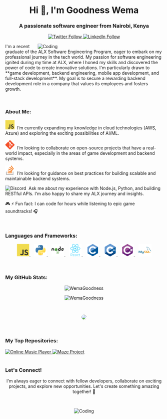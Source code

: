 <h1 align="center">Hi 👋, I'm Goodness Wema</h1>
<h3 align="center">A passionate software engineer from Nairobi, Kenya</h3>

<p align="center"> 
  <a href="https://x.com/WemaGoodness">
    <img alt="Twitter Follow" src="https://img.shields.io/twitter/follow/WemaGoodness?style=social">
  </a>
  <a href="https://www.linkedin.com/in/wema-goodness/">
    <img alt="LinkedIn Follow" src="https://img.shields.io/badge/-LinkedIn-black.svg?style=flat-square&logo=linkedin&colorB=555">
  </a>
</p>

<img align="right" alt="Coding" width="400" src="https://cdn.dribbble.com/users/1162077/screenshots/3848904/programmer.gif">

<p align="left">
  I'm a recent graduate of the ALX Software Engineering Program, eager to embark on my professional journey in the tech world. My passion for software engineering ignited during my time at ALX, where I honed my skills and discovered the power of code to create innovative solutions. I'm particularly drawn to **game development, backend engineering, mobile app development, and full-stack development**.  My goal is to secure a rewarding backend development role in a company that values its employees and fosters growth.
</p>

<br>

<h3 align="left">About Me:</h3>

<p align="left">
  <img src="https://raw.githubusercontent.com/devicons/devicon/master/icons/javascript/javascript-original.svg" title="JavaScript" alt="JavaScript" width="30" height="30"/>&nbsp; I’m currently expanding my knowledge in cloud technologies (AWS, Azure) and exploring the exciting possibilities of AI/ML.
</p> 
<p align="left">
  <img src="https://raw.githubusercontent.com/devicons/devicon/master/icons/git/git-original.svg" title="Git" alt="Git" width="30" height="30"/>&nbsp; I’m looking to collaborate on open-source projects that have a real-world impact, especially in the areas of game development and backend systems.
</p>
<p align="left">
  <img src="https://raw.githubusercontent.com/devicons/devicon/master/icons/stackoverflow/stackoverflow-original.svg" title="Stack Overflow" alt="Stack Overflow" width="30" height="30"/>&nbsp; I’m looking for guidance on best practices for building scalable and maintainable backend systems.
</p>
<p align="left">
  <img src="https://cdn.jsdelivr.net/npm/simple-icons@v7/icons/discord.svg" title="Discord" alt="Discord" width="30" height="30"/>&nbsp; Ask me about my experience with Node.js, Python, and building RESTful APIs. I'm also happy to share my ALX journey and insights.
</p>
<p align="left">
  🎮 ⚡ Fun fact: I can code for hours while listening to epic game soundtracks! 🎧
</p>


<br>

<h3 align="left">Languages and Frameworks:</h3>

<p align="center">
  <a href="https://developer.mozilla.org/en-US/docs/Web/JavaScript" target="_blank" rel="noreferrer">
    <img src="https://raw.githubusercontent.com/devicons/devicon/master/icons/javascript/javascript-original.svg" alt="javascript" width="40" height="40"/> 
  </a>&nbsp;&nbsp;
  <a href="https://www.python.org" target="_blank" rel="noreferrer">
    <img src="https://raw.githubusercontent.com/devicons/devicon/master/icons/python/python-original.svg" alt="python" width="40" height="40"/> 
  </a>&nbsp;&nbsp;
  <a href="https://nodejs.org" target="_blank" rel="noreferrer"> 
    <img src="https://raw.githubusercontent.com/devicons/devicon/master/icons/nodejs/nodejs-original-wordmark.svg" alt="nodejs" width="40" height="40"/> 
  </a>&nbsp;&nbsp;
  <a href="https://reactjs.org/" target="_blank" rel="noreferrer"> 
    <img src="https://raw.githubusercontent.com/devicons/devicon/master/icons/react/react-original-wordmark.svg" alt="react" width="40" height="40"/> 
  </a>&nbsp;&nbsp;
  <a href="https://www.cprogramming.com/" target="_blank" rel="noreferrer"> 
    <img src="https://raw.githubusercontent.com/devicons/devicon/master/icons/c/c-original.svg" alt="c" width="40" height="40"/>
  </a>&nbsp;&nbsp;
  <a href="https://isocpp.org/" target="_blank" rel="noreferrer"> 
    <img src="https://raw.githubusercontent.com/devicons/devicon/master/icons/cplusplus/cplusplus-original.svg" alt="cplusplus" width="40" height="40"/>
  </a>&nbsp;&nbsp;
  <a href="https://docs.microsoft.com/en-us/dotnet/csharp/" target="_blank" rel="noreferrer"> 
    <img src="https://raw.githubusercontent.com/devicons/devicon/master/icons/csharp/csharp-original.svg" alt="csharp" width="40" height="40"/>
  </a>&nbsp;&nbsp;
  <a href="https://www.mysql.com/" target="_blank" rel="noreferrer"> 
    <img src="https://raw.githubusercontent.com/devicons/devicon/master/icons/mysql/mysql-original-wordmark.svg" alt="mysql" width="40" height="40"/>
  </a>
</p>

<br>

<h3 align="left">My GitHub Stats:</h3>

<p align="center">
  <img src="https://github-readme-stats.vercel.app/api?username=WemaGoodness&show_icons=true&theme=radical" alt="WemaGoodness" />
</p>

<p align="center"> <img src="https://github-readme-streak-stats.vercel.app/?user=WemaGoodness&theme=radical" alt="WemaGoodness" /> </p>

<br>

<p align="center">
  <img src="https://github.com/WemaGoodness.png"  width="100" style="border-radius: 50%;">
</p>


<br>

<h3 align="left">My Top Repositories:</h3>

<div align="left">
  <a href="https://github.com/WemaGoodness/Online-Music-Player">
    <img src="https://github-readme-stats.vercel.app/api/pin/?username=WemaGoodness&repo=Online-Music-Player&theme=radical" alt="Online Music Player" />
  </a>
  <a href="https://github.com/WemaGoodness/Maze_Project">
    <img src="https://github-readme-stats.vercel.app/api/pin/?username=WemaGoodness&repo=Maze_Project&theme=radical" alt="Maze Project" />
  </a>
</div>

<br>

<h3 align="left">Let's Connect!</h3>

<p align="center">
  I'm always eager to connect with fellow developers, collaborate on exciting projects, and explore new opportunities. Let's create something amazing together!  🚀
</p>

<br>

<p align="center">
  <img src="https://media.giphy.com/media/LnQjpWaON8nhr21vNW/giphy.gif" alt="Coding" width="400">
</p>
